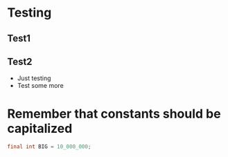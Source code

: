 # Testing
## Test1
## Test2
* Just testing
* Test some more

# Remember that constants should be capitalized
``` java
final int BIG = 10_000_000;



